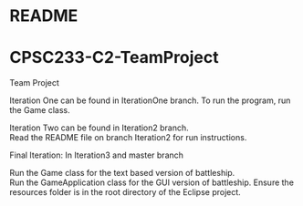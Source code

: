 
# README
# CPSC233-C2-TeamProject
Team Project

Iteration One can be found in IterationOne branch.
To run the program, run the Game class.

Iteration Two can be found in Iteration2 branch.  
Read the README file on branch Iteration2 for run instructions.

Final Iteration: In Iteration3 and master branch

Run the Game class for the text based version of battleship.  
Run the GameApplication class for the GUI version of battleship.
Ensure the resources folder is in the root directory of the Eclipse project.

